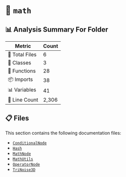 # 📁 `math`

## 📊 Analysis Summary For Folder

| Metric | Count |
|--------|-------|
| 📁 Total Files | 6 |
| 🧱 Classes | 3 |
| 🔧 Functions | 28 |
| 📦 Imports | 38 |
| 📊 Variables | 41 |
| 🔢 Line Count | 2,306 |


## 📋 Files

This section contains the following documentation files:

- [`ConditionalNode`](./ConditionalNode.md)
- [`Hash`](./Hash.md)
- [`MathNode`](./MathNode.md)
- [`MathUtils`](./MathUtils.md)
- [`OperatorNode`](./OperatorNode.md)
- [`TriNoise3D`](./TriNoise3D.md)